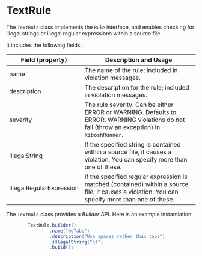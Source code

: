 # TextRule

The `TextRule` class implements the `Rule` interface, and enables checking for illegal strings or illegal regular expressions within a source file.

It includes the following fields:

| **Field (property)**     | **Description and Usage**                                                                                                                       |
|--------------------------|-------------------------------------------------------------------------------------------------------------------------------------------------|
| name                     | The name of the rule; included in violation messages.                                                                                           |
| description              | The description for the rule; included in violation messages.                                                                                   |
| severity                 | The rule severity. Can be either ERROR or WARNING. Defaults to ERROR. WARNING violations do not fail (throw an exception) in `KiboshRunner`.    |
| illegalString            | If the specified string is contained within a source file, it causes a violation. You can specify more than one of these.                       |
| illegalRegularExpression | If the specified regular expression is matched (contained) within a source file, it causes a violation. You can specify more than one of these. |

The `TextRule` class provides a *Builder* API. Here is an example instantiation:

```java
        TextRule.builder()
                .name("NoTabs")
                .description("Use spaces rather than tabs")
                .illegalString("\t")
                .build();

```
